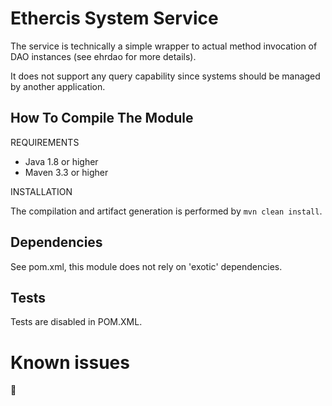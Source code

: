 Ethercis System Service
=======================
The service is technically a simple wrapper to actual method invocation of DAO instances (see ehrdao for more details).

It does not support any query capability since systems should be managed by another application.

How To Compile The Module
-------------------------
REQUIREMENTS

- Java 1.8 or higher
- Maven 3.3 or higher

INSTALLATION

The compilation and artifact generation is performed by `mvn clean install`.

Dependencies
------------
See pom.xml, this module does not rely on 'exotic' dependencies.

Tests
-----

Tests are disabled in POM.XML.

Known issues
============



